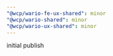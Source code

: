 ```yaml
---
"@wcp/wario-fe-ux-shared": minor
"@wcp/wario-shared": minor
"@wcp/wario-ux-shared": minor
---
```


initial publish
